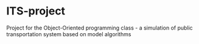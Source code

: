 # ITS-project
Project for the Object-Oriented programming class - a simulation of public transportation system based on model algorithms
